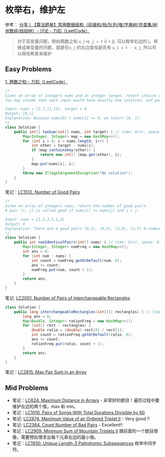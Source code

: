 # 枚举右，维护左

参考： [分享丨【算法题单】常用数据结构（前缀和/栈/队列/堆/字典树/并查集/树状数组/线段树）- 讨论 - 力扣（LeetCode）](https://leetcode.cn/discuss/post/3583665/fen-xiang-gun-ti-dan-chang-yong-shu-ju-j-bvmv/)

> 对于双变量问题，例如两数之和 `a_i+b_j = t` (i < j), 可以枚举右边的 j，转换成单变量的问题，就是在`a_j` 的左边查找是否有 `a_i = t - a_j`, 所以可以用哈希表来维护

## Easy Problems

[1. 两数之和 - 力扣（LeetCode）](https://leetcode.cn/problems/two-sum/)
```java
/*
Given an array of integers nums and an integer target, return indices of the two numbers such that they add up to target.
You may assume that each input would have exactly one solution, and you may not use the same element twice.

Input: nums = [2,7,11,15], target = 9
Output: [0,1]
Explanation: Because nums[0] + nums[1] == 9, we return [0, 1].
*/
class Solution {
    public int[] twoSum(int[] nums, int target) { // time: O(n), space: O(n)
        Map<Integer, Integer> map = new HashMap<>();
        for (int i = 0; i < nums.length; i++) {
            int other = target - nums[i];
            if (map.containsKey(other)) {
                return new int[] {map.get(other), i};
            }
            map.put(nums[i], i);
        }
        throw new IllegalArgumentException("No solution");
    }
}
```

笔记：[LC1512. Number of Good Pairs](leetcode/LC1512.%20Number%20of%20Good%20Pairs.md)
```java
/*
Given an array of integers nums, return the number of good pairs.
A pair (i, j) is called good if nums[i] == nums[j] and i < j.

Input: nums = [1,2,3,1,1,3]
Output: 4
Explanation: There are 4 good pairs (0,3), (0,4), (3,4), (2,5) 0-indexed.
*/
class Solution {
    public int numIdenticalPairs(int[] nums) { // time: O(n), space: O(n)
        Map<Integer, Integer> numFreq = new HashMap<>();
        int ans = 0;
        for (int num : nums) {
            int count = numFreq.getOrDefault(num, 0);
            ans += count;
            numFreq.put(num, count + 1);
        }
        return ans;
    }
}
```

笔记: [LC2001. Number of Pairs of Interchangeable Rectangles](leetcode/LC2001.%20Number%20of%20Pairs%20of%20Interchangeable%20Rectangles.md)
```java
class Solution {
    public long interchangeableRectangles(int[][] rectangles) { // time: O(n), space: O(n)
        long ans = 0;
        Map<Double, Integer> rationFreq = new HashMap<>();
        for (int[] rect : rectangles) {
            double ratio = (double) rect[0] / rect[1];
            int count = rationFreq.getOrDefault(ratio, 0);
            ans += count;
            rationFreq.put(ratio, count + 1);
        }
        return ans;
    }
}
```

笔记：[LC2815. Max Pair Sum in an Array](leetcode/LC2815.%20Max%20Pair%20Sum%20in%20an%20Array.md)

## Mid Problems

- 笔记：[LC624. Maximum Distance in Arrays](leetcode/LC624.%20Maximum%20Distance%20in%20Arrays.md) - 非常好的题目！遍历过程中要维护左边的两个值，max 和 min。
- 笔记：[LC1010. Pairs of Songs With Total Durations Divisible by 60](leetcode/LC1010.%20Pairs%20of%20Songs%20With%20Total%20Durations%20Divisible%20by%2060.md)
- 笔记: [LC2874. Maximum Value of an Ordered Triplet II](leetcode/LC2874.%20Maximum%20Value%20of%20an%20Ordered%20Triplet%20II.md) - Very good !!
- 笔记: [LC2364. Count Number of Bad Pairs](leetcode/LC2364.%20Count%20Number%20of%20Bad%20Pairs.md) - Excellent!!
- 笔记：[LC2909. Minimum Sum of Mountain Triplets II](leetcode/LC2909.%20Minimum%20Sum%20of%20Mountain%20Triplets%20II.md) 跟前面的一个题目很像，需要预处理求出每个元素右边的最小值。
- 笔记：[LC1930. Unique Length-3 Palindromic Subsequences](leetcode/LC1930.%20Unique%20Length-3%20Palindromic%20Subsequences.md) 枚举中间字符。